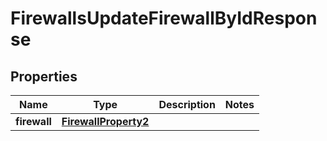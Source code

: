 

# FirewallsUpdateFirewallByIdResponse


## Properties

| Name | Type | Description | Notes |
|------------ | ------------- | ------------- | -------------|
|**firewall** | [**FirewallProperty2**](FirewallProperty2.md) |  |  |



